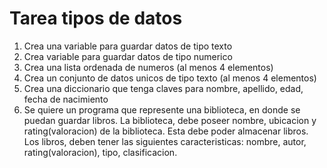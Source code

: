 # Tarea tipos de datos

1. Crea una variable para guardar datos de tipo texto
2. Crea variable para guardar datos de tipo numerico
3. Crea una lista ordenada de numeros (al menos 4 elementos)
4. Crea un conjunto de datos unicos de tipo texto (al menos 4 elementos)
5. Crea una diccionario que tenga claves para nombre, apellido, edad, fecha de nacimiento
6. Se quiere un programa que represente una biblioteca, en donde se puedan guardar libros. La biblioteca, debe poseer nombre, ubicacion y rating(valoracion) de la biblioteca. Esta debe poder almacenar libros. Los libros, deben tener las siguientes caracteristicas: nombre, autor, rating(valoracion), tipo, clasificacion.
